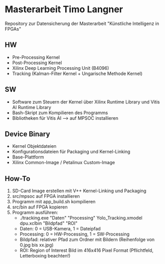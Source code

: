 # Masterarbeit Timo Langner 

Repository zur Datensicherung der Masterarbeit "Künstliche Intelligenz in FPGAs" 

## HW 
- Pre-Processing Kernel
- Post-Processing Kernel
- Xilinx Deep Learning Processing Unit (B4096)
- Tracking (Kalman-Filter Kernel + Ungarische Methode Kernel)

## SW 
- Software zum Steuern der Kernel über Xilinx Runtime Library und Vitis AI Runtime Library
- Bash-Skript zum Kompilieren des Programms
- Bibliotheken für Vitis AI --> auf MPSOC installieren

## Device Binary 
- Kernel Objektdateien
- Konfigurationsdateien für Packaging und Kernel-Linking
- Base-Plattform
- Xilinx Common-Image / Petalinux Custom-Image

## How-To

1. SD-Card Image erstellen mit V++ Kernel-Linking und Packaging
2. src/mpsoc auf FPGA installieren 
3. Programm mit app_build.sh kompilieren
4. src/bin auf FPGA kopieren
5. Programm ausführen:
   - ./tracking.exe "Daten" "Processing" Yolo_Tracking.xmodel dpu.xclbin "Bildpfad" "ROI"
   - Daten: 0 = USB-Kamera, 1 = Dateipfad
   - Processing: 0 = HW-Processing, 1 = SW-Processing
   - Bildpfad: relativer Pfad zum Ordner mit Bildern (Reihenfolge von 0.jpg bis xx.jpg)
   - ROI: Region of Interest Bild im 416x416 Pixel Format (Pflichtfeld, Letterboxing beachten!) 
